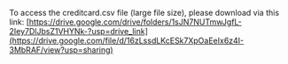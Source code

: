 To access the creditcard.csv file (large file size), please download via this link: [https://drive.google.com/drive/folders/1sJN7NUTmwJgfL-2Iey7DlJbsZ1VHYNk-?usp=drive_link](https://drive.google.com/file/d/16zLssdLKcESk7XpOaEeIx6z4I-3MbRAF/view?usp=sharing)
